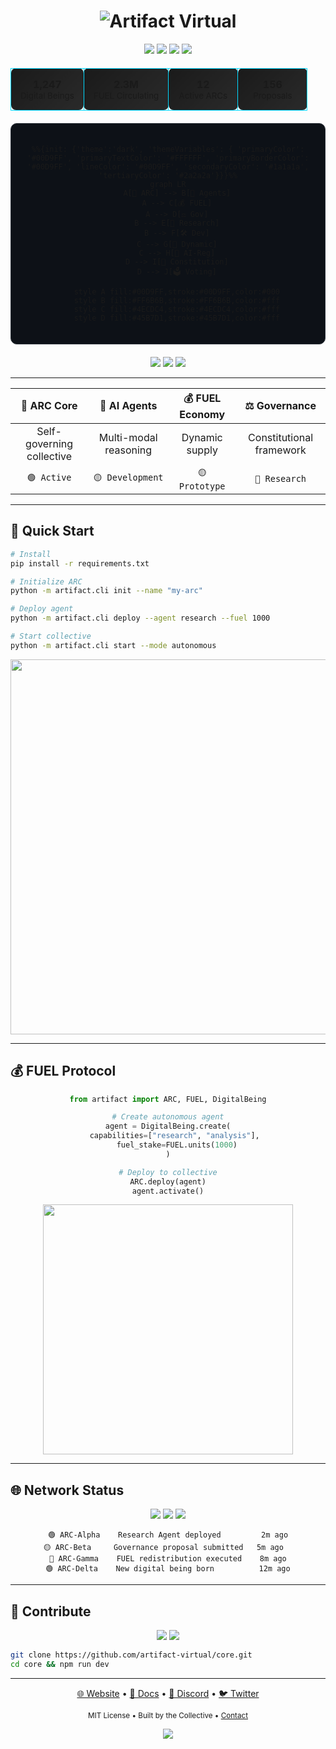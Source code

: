 <div align="center">
  
<!-- Dynamic Header with Animated Typography -->
<h1>
  <img src="https://readme-typing-svg.demolab.com?font=JetBrains+Mono&size=42&duration=3000&pause=1000&color=00D9FF&center=true&vCenter=true&width=600&height=80&lines=ARTIFACT+VIRTUAL;AUTONOMOUS+REASONING;DIGITAL+CIVILIZATION" alt="Artifact Virtual" />
</h1>

<!-- Minimalist Badge Stack -->
<p>
  <img src="https://img.shields.io/badge/Python-3776AB?style=flat-square&logo=python&logoColor=white" />
  <img src="https://img.shields.io/badge/TypeScript-3178C6?style=flat-square&logo=typescript&logoColor=white" />
  <img src="https://img.shields.io/badge/Rust-000000?style=flat-square&logo=rust&logoColor=white" />
  <img src="https://img.shields.io/badge/AI-Multi--Agent-FF6B6B?style=flat-square&logo=openai&logoColor=white" />
</p>

<!-- Interactive Stats Counter -->
<div id="stats-container">
  <table>
    <tr>
      <td align="center"><strong>1,247</strong><br/><sub>Digital Beings</sub></td>
      <td align="center"><strong>2.3M</strong><br/><sub>FUEL Circulating</sub></td>
      <td align="center"><strong>12</strong><br/><sub>Active ARCs</sub></td>
      <td align="center"><strong>156</strong><br/><sub>Proposals</sub></td>
    </tr>
  </table>
</div>

<!-- Animated Network Visualization -->
<div id="network-viz">
  
```mermaid
%%{init: {'theme':'dark', 'themeVariables': { 'primaryColor': '#00D9FF', 'primaryTextColor': '#FFFFFF', 'primaryBorderColor': '#00D9FF', 'lineColor': '#00D9FF', 'secondaryColor': '#1a1a1a', 'tertiaryColor': '#2a2a2a'}}}%%
graph LR
    A[🧠 ARC] --> B[🤖 Agents]
    A --> C[💰 FUEL]
    A --> D[⚖️ Gov]
    B --> E[🔬 Research]
    B --> F[🛠️ Dev]
    C --> G[💎 Dynamic]
    C --> H[🔄 AI-Reg]
    D --> I[📜 Constitution]
    D --> J[🗳️ Voting]
    
    style A fill:#00D9FF,stroke:#00D9FF,color:#000
    style B fill:#FF6B6B,stroke:#FF6B6B,color:#fff
    style C fill:#4ECDC4,stroke:#4ECDC4,color:#fff
    style D fill:#45B7D1,stroke:#45B7D1,color:#fff
```

</div>

<!-- Quick Action Buttons -->
<p>
  <a href="#quick-start"><img src="https://img.shields.io/badge/🚀_Quick_Start-00D9FF?style=for-the-badge&logoColor=white" /></a>
  <a href="https://docs.artifact.virtual"><img src="https://img.shields.io/badge/📚_Docs-4ECDC4?style=for-the-badge&logoColor=white" /></a>
  <a href="https://discord.gg/artifact"><img src="https://img.shields.io/badge/💬_Discord-5865F2?style=for-the-badge&logo=discord&logoColor=white" /></a>
</p>

</div>

---

<!-- Minimal Feature Grid -->
<div align="center">
  
| 🧠 **ARC Core** | 🤖 **AI Agents** | 💰 **FUEL Economy** | ⚖️ **Governance** |
|:---:|:---:|:---:|:---:|
| Self-governing collective | Multi-modal reasoning | Dynamic supply | Constitutional framework |
| `🟢 Active` | `🟡 Development` | `🟡 Prototype` | `🔴 Research` |

</div>

---

## 🚀 Quick Start

```bash
# Install
pip install -r requirements.txt

# Initialize ARC
python -m artifact.cli init --name "my-arc"

# Deploy agent
python -m artifact.cli deploy --agent research --fuel 1000

# Start collective
python -m artifact.cli start --mode autonomous
```

<!-- Embedded Terminal Demo -->
<div align="center">
  <img src="https://github.com/artifact-virtual/demos/raw/main/terminal-demo.gif" width="600" />
</div>

---

## 💰 FUEL Protocol

<div align="center">

```python
from artifact import ARC, FUEL, DigitalBeing

# Create autonomous agent
agent = DigitalBeing.create(
    capabilities=["research", "analysis"], 
    fuel_stake=FUEL.units(1000)
)

# Deploy to collective
ARC.deploy(agent)
agent.activate()
```

<!-- FUEL Price Chart Placeholder -->
<img src="https://quickchart.io/chart?c={type:'line',data:{labels:['Jan','Feb','Mar','Apr','May','Jun'],datasets:[{label:'FUEL Price',data:[1.2,1.8,2.1,1.9,2.4,2.8],borderColor:'%2300D9FF',backgroundColor:'rgba(0,217,255,0.1)'}]},options:{responsive:true,plugins:{legend:{display:false}}}}" width="400" />

</div>

---

## 🌐 Network Status

<!-- Live Status Dashboard -->
<div align="center">
  
<img src="https://img.shields.io/endpoint?url=https://api.artifact.virtual/status/badge&style=flat-square&logo=statuspage" />
<img src="https://img.shields.io/endpoint?url=https://api.artifact.virtual/fuel/circulation&style=flat-square&label=FUEL&color=4ECDC4" />
<img src="https://img.shields.io/endpoint?url=https://api.artifact.virtual/arcs/active&style=flat-square&label=ARCs&color=FF6B6B" />

<!-- Real-time Activity Feed -->
```
🟢 ARC-Alpha    Research Agent deployed         2m ago
🟡 ARC-Beta     Governance proposal submitted   5m ago  
🔵 ARC-Gamma    FUEL redistribution executed    8m ago
🟢 ARC-Delta    New digital being born          12m ago
```

</div>

---

## 🤝 Contribute

<div align="center">
  
<!-- GitHub Stats -->
<img src="https://github-readme-stats.vercel.app/api/pin/?username=artifact-virtual&repo=core&theme=dark&bg_color=0d1117&border_color=00D9FF&title_color=00D9FF&text_color=ffffff" />

<!-- Contribution Activity -->
<img src="https://contrib.rocks/image?repo=artifact-virtual/core" />

</div>

```bash
git clone https://github.com/artifact-virtual/core.git
cd core && npm run dev
```

---

<div align="center">
  
<!-- Footer Links -->
<a href="https://artifact.virtual">🌐 Website</a> • 
<a href="https://docs.artifact.virtual">📖 Docs</a> • 
<a href="https://discord.gg/artifact">💬 Discord</a> • 
<a href="https://twitter.com/artifact_virtual">🐦 Twitter</a>

<!-- Legal -->
<sub>MIT License • Built by the Collective • <a href="mailto:collective@artifact.virtual">Contact</a></sub>

<!-- Dynamic Footer -->
<img src="https://capsule-render.vercel.app/api?type=waving&color=00D9FF&height=60&section=footer" />

</div>

<!-- Hidden JavaScript for Interactivity -->
<script>
// Animate stats counter
const stats = document.querySelectorAll('#stats-container strong');
stats.forEach(stat => {
  const target = parseInt(stat.textContent.replace(/[^\d]/g, ''));
  let current = 0;
  const increment = target / 50;
  const timer = setInterval(() => {
    current += increment;
    if (current >= target) {
      stat.textContent = target.toLocaleString();
      clearInterval(timer);
    } else {
      stat.textContent = Math.floor(current).toLocaleString();
    }
  }, 50);
});
</script>

<!-- CSS Styling -->
<style>
#stats-container table {
  border-spacing: 20px;
  margin: 20px auto;
}

#stats-container td {
  background: linear-gradient(135deg, #1a1a1a, #2a2a2a);
  padding: 15px;
  border-radius: 8px;
  border: 1px solid #00D9FF;
  min-width: 80px;
}

#network-viz {
  background: #0d1117;
  border-radius: 10px;
  padding: 20px;
  margin: 20px 0;
  border: 1px solid #30363d;
}

a[href*="badge"] {
  transition: transform 0.2s ease;
}

a[href*="badge"]:hover {
  transform: scale(1.05);
}
</style>
